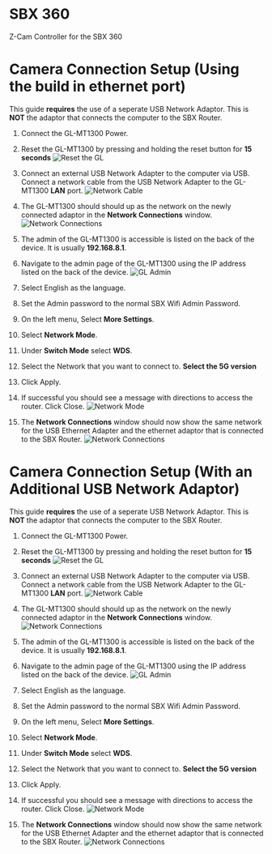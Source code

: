 # SBX 360

Z-Cam Controller for the SBX 360

# Camera Connection Setup (Using the build in ethernet port)
This guide **requires** the use of a seperate USB Network Adaptor. This is **NOT** the adaptor that connects the computer to the SBX Router.
1. Connect the GL-MT1300 Power.

2. Reset the GL-MT1300 by pressing and holding the reset button for **15 seconds** 
![Reset the GL](documentation/resetButton.jpg)

3. Connect an external USB Network Adapter to the computer via USB. Connect a network cable from the USB Network Adapter to the GL-MT1300 **LAN** port.  ![Network Cable](documentation/networkCable.jpg)

4. The GL-MT1300 should should up as the network on the newly connected adaptor in the **Network Connections** window.  ![Network Connections](documentation/networkSettings.png)

5. The admin of the GL-MT1300 is accessible is listed on the back of the device. It is usually **192.168.8.1**.

6. Navigate to the admin page of the GL-MT1300 using the IP address listed on the back of the device.  ![GL Admin](documentation/admin1.png)
7. Select English as the language.
8. Set the Admin password to the normal SBX Wifi Admin Password. 
9. On the left menu, Select **More Settings**.
10. Select **Network Mode**.
11. Under **Switch Mode** select **WDS**. 
12. Select the Network that you want to connect to. **Select the 5G version** 
13. Click Apply. 
14. If successful you should see a message with directions to access the router. Click Close. ![Network Mode](documentation/admin2.png)
15. The **Network Connections** window should now show the same network for the USB Ethernet Adapter and the ethernet adaptor that is connected to the SBX Router. ![Network Connections](documentation/networkSettings2.png)

# Camera Connection Setup (With an Additional USB Network Adaptor)
This guide **requires** the use of a seperate USB Network Adaptor. This is **NOT** the adaptor that connects the computer to the SBX Router.
1. Connect the GL-MT1300 Power.

2. Reset the GL-MT1300 by pressing and holding the reset button for **15 seconds** 
![Reset the GL](documentation/resetButton.jpg)

3. Connect an external USB Network Adapter to the computer via USB. Connect a network cable from the USB Network Adapter to the GL-MT1300 **LAN** port.  ![Network Cable](documentation/networkCable.jpg)

4. The GL-MT1300 should should up as the network on the newly connected adaptor in the **Network Connections** window.  ![Network Connections](documentation/networkSettings.png)

5. The admin of the GL-MT1300 is accessible is listed on the back of the device. It is usually **192.168.8.1**.

6. Navigate to the admin page of the GL-MT1300 using the IP address listed on the back of the device.  ![GL Admin](documentation/admin1.png)
7. Select English as the language.
8. Set the Admin password to the normal SBX Wifi Admin Password. 
9. On the left menu, Select **More Settings**.
10. Select **Network Mode**.
11. Under **Switch Mode** select **WDS**. 
12. Select the Network that you want to connect to. **Select the 5G version** 
13. Click Apply. 
14. If successful you should see a message with directions to access the router. Click Close. ![Network Mode](documentation/admin2.png)
15. The **Network Connections** window should now show the same network for the USB Ethernet Adapter and the ethernet adaptor that is connected to the SBX Router. ![Network Connections](documentation/networkSettings2.png)
